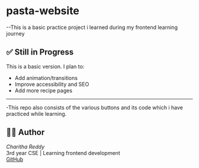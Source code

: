 # pasta-website
--This is a basic practice project i learned during my frontend learning journey

## ✅ Still in Progress

This is a basic version. I plan to:
- Add animation/transitions
- Improve accessibility and SEO
- Add more recipe pages

---
-This repo also consists of the various buttons and its code which i have practiced while learning.
## 🧑‍💻 Author

*Charitha Reddy*  
3rd year CSE | Learning frontend development  
[GitHub](https://github.com/cha861)
